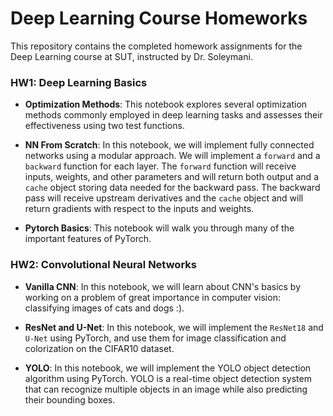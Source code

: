 # Deep Learning Course Homeworks

This repository contains the completed homework assignments for the Deep Learning course at SUT, instructed by Dr. Soleymani.


### HW1: Deep Learning Basics
- **Optimization Methods**: 
This notebook explores several optimization methods commonly employed in deep learning tasks and assesses their effectiveness using two test functions.

- **NN From Scratch**:
In this notebook, we will implement fully connected networks using a modular approach. We will implement a `forward` and a `backward` function for each layer. The `forward` function will receive inputs, weights, and other parameters and will return both output and a `cache` object storing data needed for the backward pass. The backward pass will receive upstream derivatives and the `cache` object and will return gradients with respect to the inputs and weights.

- **Pytorch Basics**:
This notebook will walk you through many of the important features of PyTorch.


### HW2: Convolutional Neural Networks
- **Vanilla CNN**: 
In this notebook, we will learn about CNN's basics by working on a problem of great importance in computer vision: classifying images of cats and dogs :).

- **ResNet and U-Net**:
In this notebook, we will implement the `ResNet18` and `U-Net` using PyTorch, and use them for image classification and colorization on the CIFAR10 dataset.

- **YOLO**:
In this notebook, we will implement the YOLO object detection algorithm using PyTorch. YOLO is a real-time object detection system that can recognize multiple objects in an image while also predicting their bounding boxes.
